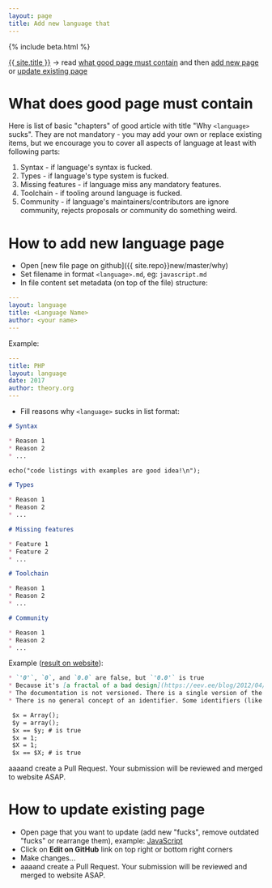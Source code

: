 ```yaml
---
layout: page
title: Add new language that
---
```

{% include beta.html %}

[{{ site.title }}](/) &rarr; read [what good page must contain](/new#what-good-page-must-contain) and then
[add new page](/new#how-to-add-new-language-page) or [update existing page](/new#how-to-update-existing-page)

# What does good page must contain

Here is list of basic "chapters" of good article with title "Why `<language>` sucks".
They are not mandatory - you may add your own or replace existing items, but we encourage you to cover all aspects
of language at least with following parts:

1. Syntax - if language's syntax is fucked.
2. Types - if language's type system is fucked.
3. Missing features - if language miss any mandatory features.
4. Toolchain - if tooling around language is fucked.
5. Community - if language's maintainers/contributors are ignore community, rejects proposals or community do something weird.

# How to add new language page

* Open [new file page on github]({{ site.repo}}new/master/why)
* Set filename in format `<language>.md`, eg: `javascript.md`
* In file content set metadata (on top of the file) structure:

```yml
---
layout: language
title: <Language Name>
author: <your name>
---
```

Example:
```yml
---
title: PHP
layout: language
date: 2017
author: theory.org
---
```

* Fill reasons why `<language>` sucks in list format:

```markdown
# Syntax

* Reason 1
* Reason 2
* ...

echo("code listings with examples are good idea!\n");

# Types

* Reason 1
* Reason 2
* ...

# Missing features

* Feature 1
* Feature 2
* ...

# Toolchain

* Reason 1
* Reason 2
* ...

# Community

* Reason 1
* Reason 2
* ...
```

Example ([result on website](/why/php)):

```markdown
* `'0'`, `0`, and `0.0` are false, but `'0.0'` is true
* Because it's [a fractal of a bad design](https://eev.ee/blog/2012/04/09/php-a-fractal-of-bad-design/) and it [makes me sad](http://phpsadness.com/).
* The documentation is not versioned. There is a single version of the docs that you are supposed to use for php4.x, php5, php5.1...
* There is no general concept of an identifier. Some identifiers (like variable names) are case sensitive, others case insensitive (like function calls):

 $x = Array();
 $y = array();
 $x == $y; # is true
 $x = 1;
 $X = 1;
 $x == $X; # is true
```

aaaand create a Pull Request. Your submission will be reviewed and merged to website ASAP.

# How to update existing page

* Open page that you want to update (add new "fucks", remove outdated "fucks" or rearrange them), example: [JavaScript](/why/javascript)
* Click on **Edit on GitHub** link on top right or bottom right corners
* Make changes...
* aaaand  create a Pull Request. Your submission will be reviewed and merged to website ASAP.
